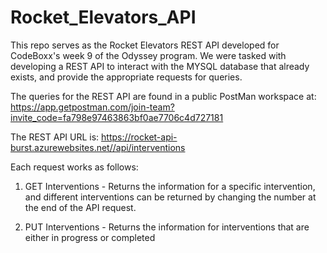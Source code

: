# Rocket_Elevators_API

This repo serves as the Rocket Elevators REST API developed for CodeBoxx's week 9 of the Odyssey program. We were tasked with developing a REST API to interact with the MYSQL database that already exists, and provide the appropriate requests for queries.

The queries for the REST API are found in a public PostMan workspace at: https://app.getpostman.com/join-team?invite_code=fa798e97463863bf0ae7706c4d727181

The REST API URL is: https://rocket-api-burst.azurewebsites.net//api/interventions


Each request works as follows:

1. GET Interventions - Returns the information for a specific intervention, and different interventions can be returned by changing the number at the end of the API request.

2. PUT Interventions - Returns the information for interventions that are either in progress or completed
